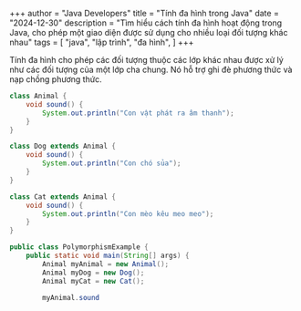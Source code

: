 +++
author = "Java Developers"
title = "Tính đa hình trong Java"
date = "2024-12-30"
description = "Tìm hiểu cách tính đa hình hoạt động trong Java, cho phép một giao diện được sử dụng cho nhiều loại đối tượng khác nhau"
tags = [
    "java",
    "lập trình",
    "đa hình",
]
+++

Tính đa hình cho phép các đối tượng thuộc các lớp khác nhau được xử lý như các đối tượng của một lớp cha chung. Nó hỗ trợ ghi đè phương thức và nạp chồng phương thức.

```java
class Animal {
    void sound() {
        System.out.println("Con vật phát ra âm thanh");
    }
}

class Dog extends Animal {
    void sound() {
        System.out.println("Con chó sủa");
    }
}

class Cat extends Animal {
    void sound() {
        System.out.println("Con mèo kêu meo meo");
    }
}

public class PolymorphismExample {
    public static void main(String[] args) {
        Animal myAnimal = new Animal();
        Animal myDog = new Dog();
        Animal myCat = new Cat();

        myAnimal.sound
